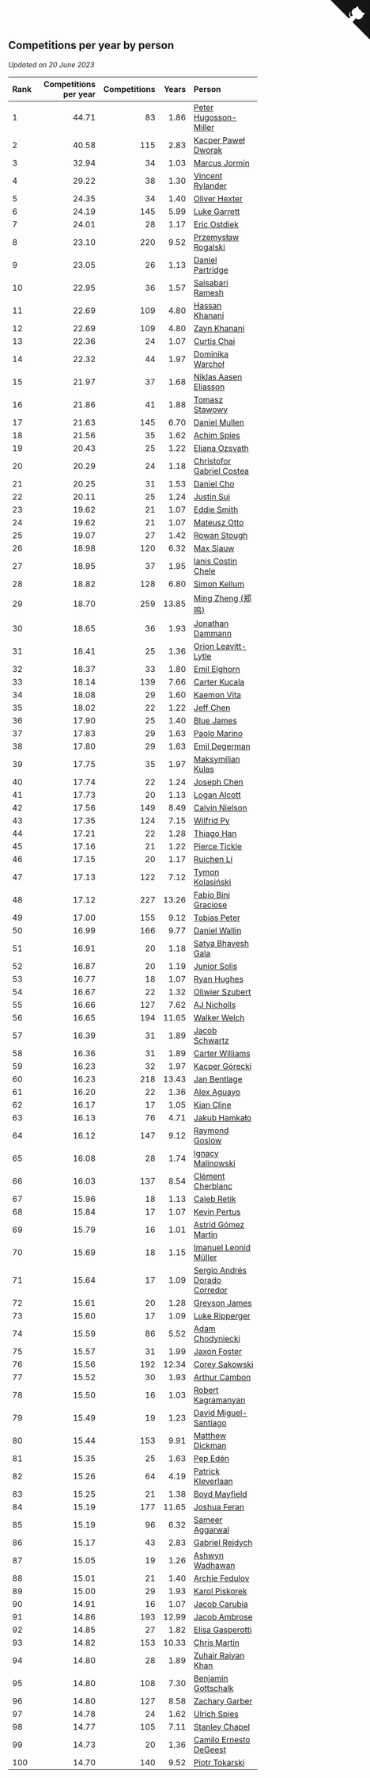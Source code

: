 ## Competitions per year by person

*Updated on 20 June 2023*

| Rank | Competitions per year | Competitions | Years | Person |
| :--- | ---: | ---: | ---: | :--- |
| 1 | 44.71 | 83 | 1.86 | [Peter Hugosson-Miller](https://www.worldcubeassociation.org/persons/2021HUGO01) |
| 2 | 40.58 | 115 | 2.83 | [Kacper Paweł Dworak](https://www.worldcubeassociation.org/persons/2020DWOR01) |
| 3 | 32.94 | 34 | 1.03 | [Marcus Jormin](https://www.worldcubeassociation.org/persons/2022JORM01) |
| 4 | 29.22 | 38 | 1.30 | [Vincent Rylander](https://www.worldcubeassociation.org/persons/2022RYLA01) |
| 5 | 24.35 | 34 | 1.40 | [Oliver Hexter](https://www.worldcubeassociation.org/persons/2022HEXT01) |
| 6 | 24.19 | 145 | 5.99 | [Luke Garrett](https://www.worldcubeassociation.org/persons/2017GARR05) |
| 7 | 24.01 | 28 | 1.17 | [Eric Ostdiek](https://www.worldcubeassociation.org/persons/2022OSTD01) |
| 8 | 23.10 | 220 | 9.52 | [Przemysław Rogalski](https://www.worldcubeassociation.org/persons/2013ROGA02) |
| 9 | 23.05 | 26 | 1.13 | [Daniel Partridge](https://www.worldcubeassociation.org/persons/2022PART02) |
| 10 | 22.95 | 36 | 1.57 | [Saisabari Ramesh](https://www.worldcubeassociation.org/persons/2021RAME01) |
| 11 | 22.69 | 109 | 4.80 | [Hassan Khanani](https://www.worldcubeassociation.org/persons/2018KHAN26) |
| 12 | 22.69 | 109 | 4.80 | [Zayn Khanani](https://www.worldcubeassociation.org/persons/2018KHAN28) |
| 13 | 22.36 | 24 | 1.07 | [Curtis Chai](https://www.worldcubeassociation.org/persons/2022CHAI02) |
| 14 | 22.32 | 44 | 1.97 | [Dominika Warchoł](https://www.worldcubeassociation.org/persons/2021WARC01) |
| 15 | 21.97 | 37 | 1.68 | [Niklas Aasen Eliasson](https://www.worldcubeassociation.org/persons/2021ELIA01) |
| 16 | 21.86 | 41 | 1.88 | [Tomasz Stawowy](https://www.worldcubeassociation.org/persons/2021STAW01) |
| 17 | 21.63 | 145 | 6.70 | [Daniel Mullen](https://www.worldcubeassociation.org/persons/2016MULL04) |
| 18 | 21.56 | 35 | 1.62 | [Achim Spies](https://www.worldcubeassociation.org/persons/2021SPIE01) |
| 19 | 20.43 | 25 | 1.22 | [Eliana Ozsvath](https://www.worldcubeassociation.org/persons/2022OZSV01) |
| 20 | 20.29 | 24 | 1.18 | [Christofor Gabriel Costea](https://www.worldcubeassociation.org/persons/2022COST03) |
| 21 | 20.25 | 31 | 1.53 | [Daniel Cho](https://www.worldcubeassociation.org/persons/2021CHOD01) |
| 22 | 20.11 | 25 | 1.24 | [Justin Sui](https://www.worldcubeassociation.org/persons/2022SUIJ01) |
| 23 | 19.62 | 21 | 1.07 | [Eddie Smith](https://www.worldcubeassociation.org/persons/2022SMIT20) |
| 24 | 19.62 | 21 | 1.07 | [Mateusz Otto](https://www.worldcubeassociation.org/persons/2022OTTO01) |
| 25 | 19.07 | 27 | 1.42 | [Rowan Stough](https://www.worldcubeassociation.org/persons/2022STOU01) |
| 26 | 18.98 | 120 | 6.32 | [Max Siauw](https://www.worldcubeassociation.org/persons/2017SIAU02) |
| 27 | 18.95 | 37 | 1.95 | [Ianis Costin Chele](https://www.worldcubeassociation.org/persons/2021CHEL01) |
| 28 | 18.82 | 128 | 6.80 | [Simon Kellum](https://www.worldcubeassociation.org/persons/2016KELL12) |
| 29 | 18.70 | 259 | 13.85 | [Ming Zheng (郑鸣)](https://www.worldcubeassociation.org/persons/2009ZHEN11) |
| 30 | 18.65 | 36 | 1.93 | [Jonathan Dammann](https://www.worldcubeassociation.org/persons/2021DAMM01) |
| 31 | 18.41 | 25 | 1.36 | [Orion Leavitt-Lytle](https://www.worldcubeassociation.org/persons/2022LEAV01) |
| 32 | 18.37 | 33 | 1.80 | [Emil Elghorn](https://www.worldcubeassociation.org/persons/2021ELGH01) |
| 33 | 18.14 | 139 | 7.66 | [Carter Kucala](https://www.worldcubeassociation.org/persons/2015KUCA01) |
| 34 | 18.08 | 29 | 1.60 | [Kaemon Vita](https://www.worldcubeassociation.org/persons/2021VITA01) |
| 35 | 18.02 | 22 | 1.22 | [Jeff Chen](https://www.worldcubeassociation.org/persons/2022CHEN19) |
| 36 | 17.90 | 25 | 1.40 | [Blue James](https://www.worldcubeassociation.org/persons/2022JAME01) |
| 37 | 17.83 | 29 | 1.63 | [Paolo Marino](https://www.worldcubeassociation.org/persons/2021MARI04) |
| 38 | 17.80 | 29 | 1.63 | [Emil Degerman](https://www.worldcubeassociation.org/persons/2021DEGE01) |
| 39 | 17.75 | 35 | 1.97 | [Maksymilian Kulas](https://www.worldcubeassociation.org/persons/2021KULA02) |
| 40 | 17.74 | 22 | 1.24 | [Joseph Chen](https://www.worldcubeassociation.org/persons/2022CHEN16) |
| 41 | 17.73 | 20 | 1.13 | [Logan Alcott](https://www.worldcubeassociation.org/persons/2022ALCO02) |
| 42 | 17.56 | 149 | 8.49 | [Calvin Nielson](https://www.worldcubeassociation.org/persons/2014NIEL03) |
| 43 | 17.35 | 124 | 7.15 | [Wilfrid Py](https://www.worldcubeassociation.org/persons/2016PYWI01) |
| 44 | 17.21 | 22 | 1.28 | [Thiago Han](https://www.worldcubeassociation.org/persons/2022HANT01) |
| 45 | 17.16 | 21 | 1.22 | [Pierce Tickle](https://www.worldcubeassociation.org/persons/2022TICK01) |
| 46 | 17.15 | 20 | 1.17 | [Ruichen Li](https://www.worldcubeassociation.org/persons/2022LIRU02) |
| 47 | 17.13 | 122 | 7.12 | [Tymon Kolasiński](https://www.worldcubeassociation.org/persons/2016KOLA02) |
| 48 | 17.12 | 227 | 13.26 | [Fabio Bini Graciose](https://www.worldcubeassociation.org/persons/2010GRAC02) |
| 49 | 17.00 | 155 | 9.12 | [Tobias Peter](https://www.worldcubeassociation.org/persons/2014PETE03) |
| 50 | 16.99 | 166 | 9.77 | [Daniel Wallin](https://www.worldcubeassociation.org/persons/2013WALL03) |
| 51 | 16.91 | 20 | 1.18 | [Satya Bhavesh Gala](https://www.worldcubeassociation.org/persons/2022GALA03) |
| 52 | 16.87 | 20 | 1.19 | [Junior Solis](https://www.worldcubeassociation.org/persons/2022SOLI03) |
| 53 | 16.77 | 18 | 1.07 | [Ryan Hughes](https://www.worldcubeassociation.org/persons/2022HUGH04) |
| 54 | 16.67 | 22 | 1.32 | [Oliwier Szubert](https://www.worldcubeassociation.org/persons/2022SZUB01) |
| 55 | 16.66 | 127 | 7.62 | [AJ Nicholls](https://www.worldcubeassociation.org/persons/2015NICH04) |
| 56 | 16.65 | 194 | 11.65 | [Walker Welch](https://www.worldcubeassociation.org/persons/2011WELC01) |
| 57 | 16.39 | 31 | 1.89 | [Jacob Schwartz](https://www.worldcubeassociation.org/persons/2021SCHW01) |
| 58 | 16.36 | 31 | 1.89 | [Carter Williams](https://www.worldcubeassociation.org/persons/2021WILL06) |
| 59 | 16.23 | 32 | 1.97 | [Kacper Górecki](https://www.worldcubeassociation.org/persons/2021GORE01) |
| 60 | 16.23 | 218 | 13.43 | [Jan Bentlage](https://www.worldcubeassociation.org/persons/2010BENT01) |
| 61 | 16.20 | 22 | 1.36 | [Alex Aguayo](https://www.worldcubeassociation.org/persons/2022AGUA01) |
| 62 | 16.17 | 17 | 1.05 | [Kian Cline](https://www.worldcubeassociation.org/persons/2022CLIN01) |
| 63 | 16.13 | 76 | 4.71 | [Jakub Hamkało](https://www.worldcubeassociation.org/persons/2018HAMK01) |
| 64 | 16.12 | 147 | 9.12 | [Raymond Goslow](https://www.worldcubeassociation.org/persons/2014GOSL01) |
| 65 | 16.08 | 28 | 1.74 | [Ignacy Malinowski](https://www.worldcubeassociation.org/persons/2021MALI02) |
| 66 | 16.03 | 137 | 8.54 | [Clément Cherblanc](https://www.worldcubeassociation.org/persons/2014CHER05) |
| 67 | 15.96 | 18 | 1.13 | [Caleb Retik](https://www.worldcubeassociation.org/persons/2022RETI01) |
| 68 | 15.84 | 17 | 1.07 | [Kevin Pertus](https://www.worldcubeassociation.org/persons/2022PERT01) |
| 69 | 15.79 | 16 | 1.01 | [Astrid Gómez Martin](https://www.worldcubeassociation.org/persons/2022MART26) |
| 70 | 15.69 | 18 | 1.15 | [Imanuel Leonid Müller](https://www.worldcubeassociation.org/persons/2022MULL02) |
| 71 | 15.64 | 17 | 1.09 | [Sergio Andrés Dorado Corredor](https://www.worldcubeassociation.org/persons/2022CORR05) |
| 72 | 15.61 | 20 | 1.28 | [Greyson James](https://www.worldcubeassociation.org/persons/2022JAME02) |
| 73 | 15.60 | 17 | 1.09 | [Luke Ripperger](https://www.worldcubeassociation.org/persons/2022RIPP01) |
| 74 | 15.59 | 86 | 5.52 | [Adam Chodyniecki](https://www.worldcubeassociation.org/persons/2017CHOD02) |
| 75 | 15.57 | 31 | 1.99 | [Jaxon Foster](https://www.worldcubeassociation.org/persons/2021FOST01) |
| 76 | 15.56 | 192 | 12.34 | [Corey Sakowski](https://www.worldcubeassociation.org/persons/2011SAKO01) |
| 77 | 15.52 | 30 | 1.93 | [Arthur Cambon](https://www.worldcubeassociation.org/persons/2021CAMB01) |
| 78 | 15.50 | 16 | 1.03 | [Robert Kagramanyan](https://www.worldcubeassociation.org/persons/2022KAGR01) |
| 79 | 15.49 | 19 | 1.23 | [David Miguel-Santiago](https://www.worldcubeassociation.org/persons/2022MIGU02) |
| 80 | 15.44 | 153 | 9.91 | [Matthew Dickman](https://www.worldcubeassociation.org/persons/2013DICK01) |
| 81 | 15.35 | 25 | 1.63 | [Pep Edén](https://www.worldcubeassociation.org/persons/2021EDEN01) |
| 82 | 15.26 | 64 | 4.19 | [Patrick Kleverlaan](https://www.worldcubeassociation.org/persons/2019KLEV01) |
| 83 | 15.25 | 21 | 1.38 | [Boyd Mayfield](https://www.worldcubeassociation.org/persons/2022MAYF01) |
| 84 | 15.19 | 177 | 11.65 | [Joshua Feran](https://www.worldcubeassociation.org/persons/2011FERA01) |
| 85 | 15.19 | 96 | 6.32 | [Sameer Aggarwal](https://www.worldcubeassociation.org/persons/2017AGGA01) |
| 86 | 15.17 | 43 | 2.83 | [Gabriel Rejdych](https://www.worldcubeassociation.org/persons/2020REJD01) |
| 87 | 15.05 | 19 | 1.26 | [Ashwyn Wadhawan](https://www.worldcubeassociation.org/persons/2022WADH02) |
| 88 | 15.01 | 21 | 1.40 | [Archie Fedulov](https://www.worldcubeassociation.org/persons/2022FEDU01) |
| 89 | 15.00 | 29 | 1.93 | [Karol Piskorek](https://www.worldcubeassociation.org/persons/2021PISK01) |
| 90 | 14.91 | 16 | 1.07 | [Jacob Carubia](https://www.worldcubeassociation.org/persons/2022CARU02) |
| 91 | 14.86 | 193 | 12.99 | [Jacob Ambrose](https://www.worldcubeassociation.org/persons/2010AMBR01) |
| 92 | 14.85 | 27 | 1.82 | [Elisa Gasperotti](https://www.worldcubeassociation.org/persons/2021GASP01) |
| 93 | 14.82 | 153 | 10.33 | [Chris Martin](https://www.worldcubeassociation.org/persons/2013MART03) |
| 94 | 14.80 | 28 | 1.89 | [Zuhair Raiyan Khan](https://www.worldcubeassociation.org/persons/2021KHAN05) |
| 95 | 14.80 | 108 | 7.30 | [Benjamin Gottschalk](https://www.worldcubeassociation.org/persons/2016GOTT01) |
| 96 | 14.80 | 127 | 8.58 | [Zachary Garber](https://www.worldcubeassociation.org/persons/2014GARB01) |
| 97 | 14.78 | 24 | 1.62 | [Ulrich Spies](https://www.worldcubeassociation.org/persons/2021SPIE02) |
| 98 | 14.77 | 105 | 7.11 | [Stanley Chapel](https://www.worldcubeassociation.org/persons/2016CHAP04) |
| 99 | 14.73 | 20 | 1.36 | [Camilo Ernesto DeGeest](https://www.worldcubeassociation.org/persons/2022DEGE01) |
| 100 | 14.70 | 140 | 9.52 | [Piotr Tokarski](https://www.worldcubeassociation.org/persons/2013TOKA01) |


<a href="https://github.com/JustinTimeCuber/wca_statistics" class="github-corner" aria-label="View source on Github"><svg width="80" height="80" viewBox="0 0 250 250" style="fill:#151513; color:#fff; position: absolute; top: 0; border: 0; right: 0;" aria-hidden="true"><path d="M0,0 L115,115 L130,115 L142,142 L250,250 L250,0 Z"></path><path d="M128.3,109.0 C113.8,99.7 119.0,89.6 119.0,89.6 C122.0,82.7 120.5,78.6 120.5,78.6 C119.2,72.0 123.4,76.3 123.4,76.3 C127.3,80.9 125.5,87.3 125.5,87.3 C122.9,97.6 130.6,101.9 134.4,103.2" fill="currentColor" style="transform-origin: 130px 106px;" class="octo-arm"></path><path d="M115.0,115.0 C114.9,115.1 118.7,116.5 119.8,115.4 L133.7,101.6 C136.9,99.2 139.9,98.4 142.2,98.6 C133.8,88.0 127.5,74.4 143.8,58.0 C148.5,53.4 154.0,51.2 159.7,51.0 C160.3,49.4 163.2,43.6 171.4,40.1 C171.4,40.1 176.1,42.5 178.8,56.2 C183.1,58.6 187.2,61.8 190.9,65.4 C194.5,69.0 197.7,73.2 200.1,77.6 C213.8,80.2 216.3,84.9 216.3,84.9 C212.7,93.1 206.9,96.0 205.4,96.6 C205.1,102.4 203.0,107.8 198.3,112.5 C181.9,128.9 168.3,122.5 157.7,114.1 C157.9,116.9 156.7,120.9 152.7,124.9 L141.0,136.5 C139.8,137.7 141.6,141.9 141.8,141.8 Z" fill="currentColor" class="octo-body"></path></svg></a><style>.github-corner:hover .octo-arm{animation:octocat-wave 560ms ease-in-out}@keyframes octocat-wave{0%,100%{transform:rotate(0)}20%,60%{transform:rotate(-25deg)}40%,80%{transform:rotate(10deg)}}@media (max-width:500px){.github-corner:hover .octo-arm{animation:none}.github-corner .octo-arm{animation:octocat-wave 560ms ease-in-out}}</style>

